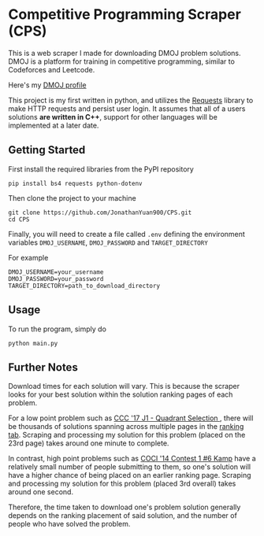 # Competitive Programming Scraper (CPS)

This is a web scraper I made for downloading DMOJ problem solutions. DMOJ is a platform for training in competitive programming, similar to Codeforces and Leetcode.

Here's my [DMOJ profile](https://dmoj.ca/user/JY900)

This project is my first written in python, and utilizes the [Requests](https://pypi.org/project/requests/) library to make HTTP requests and persist user login. It assumes that all of a users solutions **are written in C++**, support for other languages will be implemented at a later date.

## Getting Started

First install the required libraries from the PyPI repository

    pip install bs4 requests python-dotenv

Then clone the project to your machine

    git clone https://github.com/JonathanYuan900/CPS.git
    cd CPS

Finally, you will need to create a file called `.env` defining the environment variables `DMOJ_USERNAME`, `DMOJ_PASSWORD` and `TARGET_DIRECTORY`

For example

    DMOJ_USERNAME=your_username
    DMOJ_PASSWORD=your_password
    TARGET_DIRECTORY=path_to_download_directory

## Usage

To run the program, simply do

    python main.py

## Further Notes

Download times for each solution will vary. This is because the scraper looks for your best solution within the solution ranking pages of each problem.

For a low point problem such as [CCC '17 J1 - Quadrant Selection
](https://dmoj.ca/problem/ccc17j1), there will be thousands of solutions spanning across multiple pages in the [ranking tab](https://dmoj.ca/problem/ccc17j1/rank/). Scraping and processing my solution for this problem (placed on the 23rd page) takes around one minute to complete.

In contrast, high point problems such as [COCI '14 Contest 1 #6 Kamp](https://dmoj.ca/problem/coci14c1p6) have a relatively small number of people submitting to them, so one's solution will have a higher chance of being placed on an earlier ranking page. Scraping and processing my solution for this problem (placed 3rd overall) takes around one second.

Therefore, the time taken to download one's problem solution generally depends on the ranking placement of said solution, and the number of people who have solved the problem.
